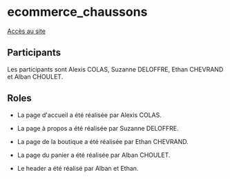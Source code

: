 # ecommerce_chaussons

[Accès au site](https://ethanchevrand.github.io/ecommerce_chaussons/)

## Participants

Les participants sont Alexis COLAS, Suzanne DELOFFRE, Ethan CHEVRAND et Alban CHOULET.

## Roles

- La page d'accueil a été réalisée par Alexis COLAS.
- La page à propos a été réalisée par Suzanne DELOFFRE.
- La page de la boutique a été réalisée par Ethan CHEVRAND.
- La page du panier a été réalisée par Alban CHOULET.

- Le header a été réalisé par Alban et Ethan.
